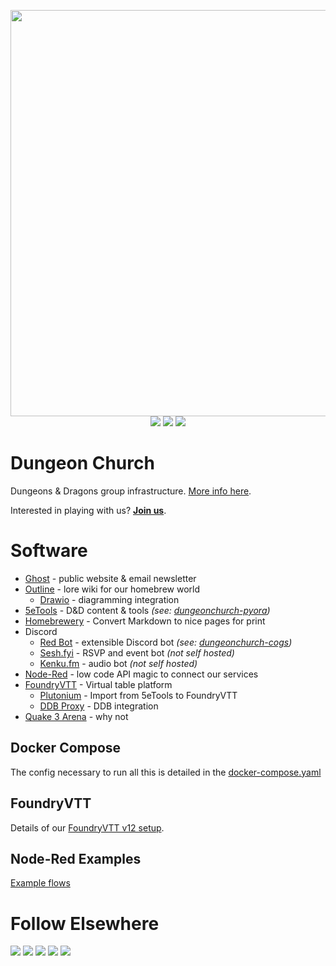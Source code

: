 <p align="center">
    <img width="650" src="logo-chrome.png"><br>
    <a href=https://github.com/oakbrad/dungeonchurch>
        <img src=https://img.shields.io/github/last-commit/oakbrad/dungeonchurch?label=dungeonchurch&color=gray&labelColor=ff2600&logo=github></a>
    <a href=https://github.com/oakbrad/dungeonchurch-pyora>
        <img src=https://img.shields.io/github/last-commit/oakbrad/dungeonchurch-pyora?label=dungeonchurch-pyora&color=gray&labelColor=ff2600&logo=github></a>
    <a href=https://github.com/oakbrad/dungeonchurch-cogs>
        <img src=https://img.shields.io/github/last-commit/oakbrad/dungeonchurch-cogs?label=dungeonchurch-cogs&color=gray&labelColor=ff2600&logo=github></a>
</p>

# Dungeon Church
Dungeons & Dragons group infrastructure. <a href=https://www.dungeon.church/dungeon-church-software-stack>More info here</a>.

Interested in playing with us? <b><a href=https://dungeon.church/join-us>Join us</a></b>.

# Software
- [Ghost](https://ghost.org/) - public website & email newsletter
- [Outline](https://www.getoutline.com/) - lore wiki for our homebrew world
  - [Drawio](https://github.com/jgraph/docker-drawio) - diagramming integration
- [5eTools](https://github.com/Jafner/5etools-docker) - D&D content & tools *(see: [dungeonchurch-pyora](https://github.com/oakbrad/dungeonchurch-pyora))*
- [Homebrewery](https://github.com/naturalcrit/homebrewery) - Convert Markdown to nice pages for print
- Discord
  - [Red Bot](https://github.com/Cog-Creators/Red-DiscordBot) - extensible Discord bot *(see: [dungeonchurch-cogs](https://github.com/oakbrad/dungeonchurch-cogs))*
  - [Sesh.fyi](https://sesh.fyi/) - RSVP and event bot *(not self hosted)*
  - [Kenku.fm](https://kenku.fm) - audio bot *(not self hosted)*
- [Node-Red](https://nodered.org/) - low code API magic to connect our services
- [FoundryVTT](https://foundryvtt.com/) - Virtual table platform
  - [Plutonium](https://5e.tools/plutonium.html) - Import from 5eTools to FoundryVTT
  - [DDB Proxy](https://github.com/MrPrimate/ddb-proxy) - DDB integration
- [Quake 3 Arena](https://ioquake3.org/) - why not

## Docker Compose
The config necessary to run all this is detailed in the <a href=/docker-compose.yaml>docker-compose.yaml</a>

## FoundryVTT
Details of our [FoundryVTT v12 setup](/foundryvtt).

## Node-Red Examples
<a href=/node-red-examples/README.md>Example flows</a>

# Follow Elsewhere
<p align="left">
    <a href=https://www.dungeon.church>
        <img src=https://img.shields.io/badge/dungeon.church-ff2600?logo=ghost&logoColor=ffffff></a>
    <a href=https://bsky.app/profile/dungeon.church>
        <img src=https://img.shields.io/badge/bluesky-ff2600?logo=bluesky&logoColor=ffffff></a>
    <a href=https://twitch.tv/dungeonchurch>
        <img src=https://img.shields.io/twitch/status/dungeonchurch?style=flat&logo=twitch&logoColor=ffffff&labelColor=ff2600&color=gray></a>
    <a href=https://youtube.com/@DungeonChurch>
        <img src=https://img.shields.io/youtube/channel/subscribers/UCMaCjbcyIqyQ_ykH7hIpQiA?style=flat&label=youtube&logo=youtube&labelColor=ff2600&color=gray></a>
    <a href=https://www.dungeon.church/#/portal/support>
        <img src=https://img.shields.io/badge/support-brightgreen?logo=cashapp&logoColor=ffffff></a>
</p>